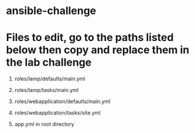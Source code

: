 # ansible-challenge

# Files to edit, go to the paths listed below then copy and replace them in the lab challenge

1. roles/lamp/defaults/main.yml

2. roles/lamp/tasks/main.yml

3. roles/webapplication/defaults/main.yml

4. roles/webapplication/tasks/site.yml

5. app.yml in root directory
